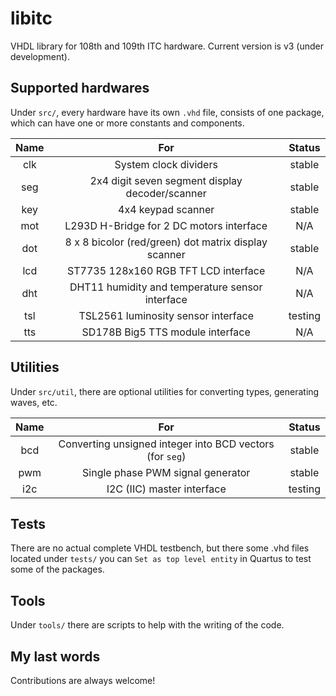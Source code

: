 # libitc

VHDL library for 108th and 109th ITC hardware. Current version is v3 (under development).

## Supported hardwares

Under `src/`, every hardware have its own `.vhd` file, consists of one package, which can have one or more constants and components.

| Name  |                         For                          | Status  |
| :---: | :--------------------------------------------------: | :-----: |
|  clk  |                System clock dividers                 | stable  |
|  seg  |   2x4 digit seven segment display decoder/scanner    | stable  |
|  key  |                  4x4 keypad scanner                  | stable  |
|  mot  |       L293D H-Bridge for 2 DC motors interface       |   N/A   |
|  dot  | 8 x 8 bicolor (red/green) dot matrix display scanner | stable  |
|  lcd  |         ST7735 128x160 RGB TFT LCD interface         |   N/A   |
|  dht  |   DHT11 humidity and temperature sensor interface    |   N/A   |
|  tsl  |         TSL2561 luminosity sensor interface          | testing |
|  tts  |           SD178B Big5 TTS module interface           |   N/A   |

## Utilities

Under `src/util`, there are optional utilities for converting types, generating waves, etc.

| Name  |                           For                            | Status  |
| :---: | :------------------------------------------------------: | :-----: |
|  bcd  | Converting unsigned integer into BCD vectors (for `seg`) | stable  |
|  pwm  |            Single phase PWM signal generator             | stable  |
|  i2c  |                I2C (IIC) master interface                | testing |

## Tests

There are no actual complete VHDL testbench, but there some .vhd files located under `tests/` you can `Set as top level entity` in Quartus to test some of the packages.

## Tools

Under `tools/` there are scripts to help with the writing of the code.

## My last words

Contributions are always welcome!
